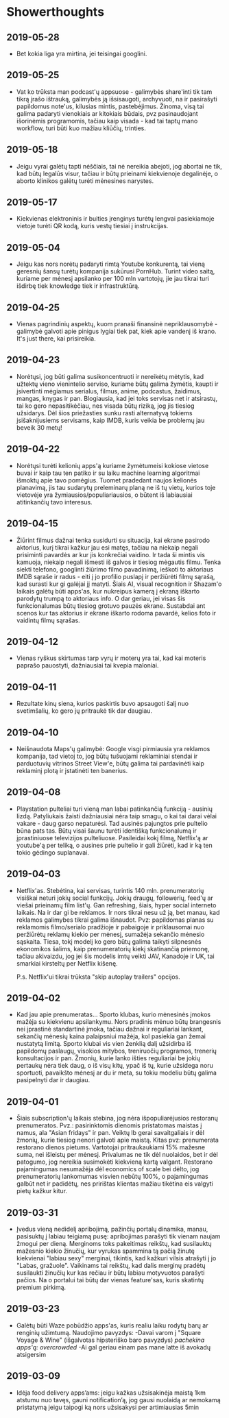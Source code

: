 # Showerthoughts

## 2019-05-28

* Bet kokia liga yra mirtina, jei teisingai googlini.

## 2019-05-25

* Vat ko trūksta man podcast'ų appsuose - galimybės share'inti tik tam tikrą įrašo ištrauką, galimybės ją išsisaugoti, archyvuoti, na ir pasirašyti papildomus note'us, kilusias mintis, pastebėjimus. Žinoma, visą tai galima padaryti vienokiais ar kitokiais būdais, pvz pasinaudojant išorinėmis programomis, tačiau kaip visada - kad tai taptų mano workflow, turi būti kuo mažiau kliūčių, trinties.

## 2019-05-18

* Jeigu vyrai galėtų tapti nėščiais, tai nė nereikia abejoti, jog abortai ne tik, kad būtų legalūs visur, tačiau ir būtų prieinami kiekvienoje degalinėje, o aborto klinikos galėtų turėti mėnesines narystes.

## 2019-05-17

* Kiekvienas elektroninis ir buities įrenginys turėtų lengvai pasiekiamoje vietoje turėti QR kodą, kuris vestų tiesiai į instrukcijas.

## 2019-05-04

* Jeigu kas nors norėtų padaryti rimtą Youtube konkurentą, tai vieną geresnių šansų turėtų kompanija sukūrusi PornHub. Turint video saitą, kuriame per mėnesį apsilanko per 100 mln vartotojų, jie jau tikrai turi išdirbę tiek knowledge tiek ir infrastruktūrą.

## 2019-04-25

* Vienas pagrindinių aspektų, kuom pranaši finansinė nepriklausomybė - galimybė galvoti apie pinigus lygiai tiek pat, kiek apie vandenį iš krano. It's just there, kai prisireikia.

## 2019-04-23

* Norėtųsi, jog būti galima susikoncentruoti ir nereikėtų mėtytis, kad užtektų vieno vienintelio serviso, kuriame būtų galima žymėtis, kaupti ir įsivertinti mėgiamus serialus, filmus, anime, podcastus, žaidimus, mangas, knygas ir pan. Blogiausia, kad jei toks servisas net ir atsirastų, tai ko gero nepasitikėčiau, nes visada būtų riziką, jog jis tiesiog užsidarys. Dėl šios priežasties sunku rasti alternatyvą tokiems įsišaknijusiems servisams, kaip IMDB, kuris veikia be problemų jau beveik 30 metų!

## 2019-04-22

* Norėtųsi turėti kelionių apps'ą kuriame žymėtumeisi kokiose vietose buvai ir kaip tau ten patiko ir su laiku machine learning algoritmai išmoktų apie tavo pomėgius. Tuomet pradedant naujos kelionės planavimą, jis tau sudarytų preleminarų planą ne iš tų vietų, kurios toje vietovėje yra žymiausios/populiariausios, o būtent iš labiausiai atitinkančių tavo interesus.

## 2019-04-15

* Žiūrint filmus dažnai tenka susidurti su situacija, kai ekrane pasirodo aktorius, kurį tikrai kažkur jau esi matęs, tačiau na niekaip negali prisiminti pavardės ar kur jis konkrečiai vaidino. Ir tada ši mintis vis kamuoja, niekaip negali išmesti iš galvos ir tiesiog mėgautis filmu. Tenka siekti telefono, googlinti žiūrimo filmo pavadinimą, ieškoti to aktoriaus IMDB sąraše ir radus - eiti į jo profilio puslapį ir peržiūrėti filmų sąrašą, kad surasti kur gi galėjai jį matyti. Šiais AI, visual recognition ir Shazam'o laikais galėtų būti apps'as, kur nukreipus kamerą į ekraną iškarto parodytų trumpą to aktoriaus info. O dar geriau, jei visas šis funkcionalumas būtų tiesiog grotuvo pauzės ekrane. Sustabdai ant scenos kur tas aktorius ir ekrane iškarto rodoma pavardė, kelios foto ir vaidintų filmų sąrašas.

## 2019-04-12

* Vienas ryškus skirtumas tarp vyrų ir moterų yra tai, kad kai moteris paprašo pauostyti, dažniausiai tai kvepia maloniai.

## 2019-04-11

* Rezultate kinų siena, kurios paskirtis buvo apsaugoti šalį nuo svetimšalių, ko gero jų pritraukė tik dar daugiau.

## 2019-04-10

* Neišnaudota Maps'ų galimybė: Google visgi pirmiausia yra reklamos kompanija, tad vietoj to, jog būtų tušuojami reklaminiai stendai ir parduotuvių vitrinos Street View'e, būtų galima tai pardavinėti kaip reklaminį plotą ir įstatinėti ten banerius.

## 2019-04-08

* Playstation pulteliai turi vieną man labai patinkančią funkciją - ausinių lizdą. Patyliukais žaisti dažniausiai nėra taip smagu, o kai tai darai vėlai vakare - daug garso nepaturėsi. Tad ausinės pajungtos prie pultelio būna pats tas. Būtų visai šaunu turėti identišką funkcionalumą ir įprastiniuose televizijos pulteliuose. Pasileidai kokį filmą, Netflix'ą ar youtube'ą per teliką, o ausines prie pultelio ir gali žiūrėti, kad ir ką ten tokio gėdingo suplanavai.

## 2019-04-03

* Netflix'as. Stebėtina, kai servisas, turintis 140 mln. prenumeratorių visiškai neturi jokių social funkcijų. Jokių draugų, followerių, feed'ų ar viešai prieinamų film list'ų. Gan refreshing, šiais, hyper social interneto laikais. Na ir dar gi be reklamos. Ir nors tikrai nesu už ją, bet manau, kad reklamos galimybes tikrai galima išnaudot. Pvz: papildomas planas su reklamomis filmo/serialo pradžioje ir pabaigoje ir priklausomai nuo peržiūrėtų reklamų kiekio per mėnesį, sumažėja sekančio mėnesio sąskaita. Tiesa, tokį modelį ko gero būtų galima taikyti silpnesnės ekonomikos šalims, kaip prenumeratorių kiekį skatinančią priemonę, tačiau akivaizdu, jog jei šis modelis imtų veikti JAV, Kanadoje ir UK, tai smarkiai kirsteltų per Netflix kišenę. 

  P.s. Netflix'ui tikrai trūksta "skip autoplay trailers" opcijos.

## 2019-04-02

* Kad jau apie prenumeratas... Sporto klubas, kurio mėnesinės įmokos mažėja su kiekvienu apsilankymu. Nors pradinis mėnuo būtų brangesnis nei įprastinė standartinė įmoka, tačiau dažnai ir reguliariai lankant, sekančių mėnesių kaina palaipsniui mažėja, kol pasiekia gan žemai nustatytą limitą. Sporto klubai vis vien ženklią dalį užsidirba iš papildomų paslaugų, visokios mitybos, treniruočių programos, trenerių konsultacijos ir pan. Žmonių, kurie lanko išties reguliariai be jokių pertaukų nėra tiek daug, o iš visų kitų, ypač iš tų, kurie užsidega noru sportuoti, pavaikšto mėnesį ar du ir meta, su tokiu modeliu būtų galima pasipelnyti dar ir daugiau.

## 2019-04-01

* Šiais subscription'ų laikais stebina, jog nėra išpopuliarėjusios restoranų prenumeratos. Pvz.: pasirinktomis dienomis pristatomas maistas į namus, ala "Asian fridays" ir pan. Veiktų lb gerai savaitgaliais ir dėl žmonių, kurie tiesiog nenori galvoti apie maistą. Kitas pvz: prenumerata restorano dienos pietums. Vartotojai pritraukaukiami 15% mažesne suma, nei išleistų per mėnesį. Privalumas ne tik dėl nuolaidos, bet ir dėl patogumo, jog nereikia susimokėti kiekvieną kartą valgant. Restorano pajamingumas nesumažėja dėl economics of scale bei dėlto, jog prenumeratorių lankomumas visvien nebūtų 100%, o pajamingumas galbūt net ir padidėtų, nes pririštas klientas mažiau tikėtina eis valgyti pietų kažkur kitur.

## **2019-03-31**

* Įvedus vieną nedidelį apribojimą, pažinčių portalų dinamika, manau, pasisuktų į labiau teigiamą pusę: apribojimas parašyti tik vienam naujam žmogui per dieną. Merginoms toks pakeitimas reikštų, kad susilauktų mažesnio kiekio žinučių, kur vyrukas spammina tą pačią žinutę kiekvienai "labiau sexy" merginai, tikintis, kad kažkuri vilsis atrašyti į jo "Labas, gražuole". Vaikinams tai reikštų, kad dalis merginų pradėtų susilaukti žinučių kur kas rečiau ir būtų labiau motyvuotos parašyti pačios. Na o portalui tai būtų dar vienas feature'sas, kuris skatintų premium pirkimą.

## 2019-03-23

* Galėtų būti Waze pobūdžio apps'as, kuris realiu laiku rodytų barų ar renginių užimtumą. Naudojimo pavyzdys: -Davai varom į "Square Voyage & Wine" \(išgalvotas hipsteriško baro pavyzdys\)  _pachekina apps'ą: overcrowded_  -Ai gal geriau einam pas mane latte iš avokadų atsigersim

## 2019-03-09

* Idėja food delivery apps’ams: jeigu kažkas užsisakinėja maistą 1km atstumu nuo tavęs, gauni notification’ą, jog gausi nuolaidą ar nemokamą pristatymą jeigu taipogi ką nors užsisakysi per artimiausias 5min

